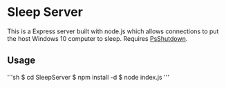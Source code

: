 # Sleep Server

This is a Express server built with node.js which allows connections to put the host Windows 10 computer to sleep.
Requires [PsShutdown](https://docs.microsoft.com/en-us/sysinternals/downloads/psshutdown).

## Usage
'''sh
$ cd SleepServer
$ npm install -d
$ node index.js
'''
